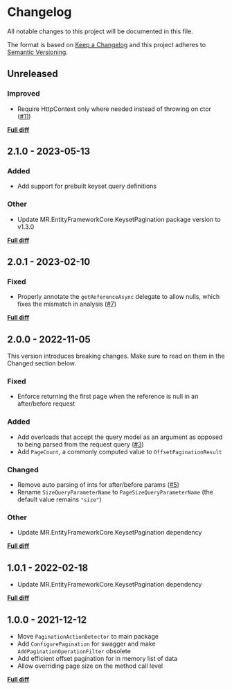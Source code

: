 # Changelog

All notable changes to this project will be documented in this file.

The format is based on [Keep a Changelog](http://keepachangelog.com/)
and this project adheres to [Semantic Versioning](http://semver.org/).

## Unreleased

### Improved

- Require HttpContext only where needed instead of throwing on ctor ([#11](https://github.com/mrahhal/MR.AspNetCore.Pagination/pull/11))

[**Full diff**](https://github.com/mrahhal/MR.EntityFrameworkCore.KeysetPagination/compare/v2.1.0...HEAD)

## 2.1.0 - 2023-05-13

### Added

- Add support for prebuilt keyset query definitions

### Other

- Update MR.EntityFrameworkCore.KeysetPagination package version to v1.3.0

[**Full diff**](https://github.com/mrahhal/MR.EntityFrameworkCore.KeysetPagination/compare/v2.0.1...v2.1.0)

## 2.0.1 - 2023-02-10

### Fixed

- Properly annotate the `getReferenceAsync` delegate to allow nulls, which fixes the mismatch in analysis ([#7](https://github.com/mrahhal/MR.AspNetCore.Pagination/pull/7))

[**Full diff**](https://github.com/mrahhal/MR.EntityFrameworkCore.KeysetPagination/compare/v2.0.0...v2.0.1)

## 2.0.0 - 2022-11-05

This version introduces breaking changes. Make sure to read on them in the Changed section below.

### Fixed

- Enforce returning the first page when the reference is null in an after/before request

### Added

- Add overloads that accept the query model as an argument as opposed to being parsed from the request query ([#3](https://github.com/mrahhal/MR.AspNetCore.Pagination/issues/3))
- Add `PageCount`, a commonly computed value to `OffsetPaginationResult`

### Changed

- Remove auto parsing of ints for after/before params ([#5](https://github.com/mrahhal/MR.AspNetCore.Pagination/issues/5))
- Rename `SizeQueryParameterName` to `PageSizeQueryParameterName` (the default value remains `"size"`)

### Other

- Update MR.EntityFrameworkCore.KeysetPagination dependency

[**Full diff**](https://github.com/mrahhal/MR.EntityFrameworkCore.KeysetPagination/compare/v1.0.1...v2.0.0)

## 1.0.1 - 2022-02-18

- Update MR.EntityFrameworkCore.KeysetPagination dependency

[**Full diff**](https://github.com/mrahhal/MR.EntityFrameworkCore.KeysetPagination/compare/v1.0.0...v1.0.1)

## 1.0.0 - 2021-12-12

- Move `PaginationActionDetector` to main package
- Add `ConfigurePagination` for swagger and make `AddPaginationOperationFilter` obsolete
- Add efficient offset pagination for in memory list of data
- Allow overriding page size on the method call level

[**Full diff**](https://github.com/mrahhal/MR.EntityFrameworkCore.KeysetPagination/compare/v0.1.0...v1.0.0)
